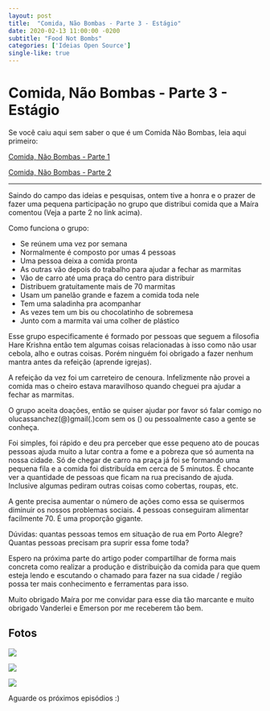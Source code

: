 ```yaml
---
layout: post
title:  "Comida, Não Bombas - Parte 3 - Estágio"
date: 2020-02-13 11:00:00 -0200
subtitle: "Food Not Bombs"
categories: ['Ideias Open Source']
single-like: true
---
```


# Comida, Não Bombas - Parte 3 - Estágio

Se você caiu aqui sem saber o que é um Comida Não Bombas, leia aqui primeiro:

[Comida, Não Bombas - Parte 1](https://lucasinocente.com/ideias%20open%20source/2019/12/09/food-not-bombs-porto-alegre.html)

[Comida, Não Bombas - Parte 2](https://lucasinocente.com/ideias%20open%20source/2020/02/13/food-not-bombs-porto-alegre-parte-2.html)

---

Saindo do campo das ideias e pesquisas, ontem tive a honra e o prazer de fazer uma pequena participação no grupo que distribui comida que a Maíra comentou (Veja a parte 2 no link acima).

Como funciona o grupo:

- Se reúnem uma vez por semana
- Normalmente é composto por umas 4 pessoas
- Uma pessoa deixa a comida pronta
- As outras vão depois do trabalho para ajudar a fechar as marmitas
- Vão de carro até uma praça do centro para distribuir
- Distribuem gratuitamente mais de 70 marmitas
- Usam um panelão grande e fazem a comida toda nele
- Tem uma saladinha pra acompanhar
- As vezes tem um bis ou chocolatinho de sobremesa
- Junto com a marmita vai uma colher de plástico

Esse grupo especificamente é formado por pessoas que seguem a filosofia Hare Krishna então tem algumas coisas relacionadas à isso como não usar cebola, alho e outras coisas. Porém ninguém foi obrigado a fazer nenhum mantra antes da refeição (aprende igrejas).

A refeição da vez foi um carreteiro de cenoura. Infelizmente não provei a comida mas o cheiro estava maravilhoso quando cheguei pra ajudar a fechar as marmitas.

O grupo aceita doações, então se quiser ajudar por favor só falar comigo no olucassanchez(@)gmail(.)com sem os () ou pessoalmente caso a gente se conheça.

Foi simples, foi rápido e deu pra perceber que esse pequeno ato de poucas pessoas ajuda muito a lutar contra a fome e a pobreza que só aumenta na nossa cidade. Só de chegar de carro na praça já foi se formando uma pequena fila e a comida foi distribuída em cerca de 5 minutos. É chocante ver a quantidade de pessoas que ficam na rua precisando de ajuda. Inclusive algumas pediram outras coisas como cobertas, roupas, etc.

A gente precisa aumentar o número de ações como essa se quisermos diminuir os nossos problemas sociais. 4 pessoas conseguiram alimentar facilmente 70. É uma proporção gigante.

Dúvidas: quantas pessoas temos em situação de rua em Porto Alegre? Quantas pessoas precisam pra suprir essa fome toda?

Espero na próxima parte do artigo poder compartilhar de forma mais concreta como realizar a produção e distribuição da comida para que quem esteja lendo e escutando o chamado para fazer na sua cidade / região possa ter mais conhecimento e ferramentas para isso.

Muito obrigado Maíra por me convidar para esse dia tão marcante e muito obrigado Vanderlei e Emerson por me receberem tão bem.

## Fotos

![](https://lucas-inocente.storage.googleapis.com/1581624148596.WhatsApp_Image_2020-02-12_at_20.05.23.jpeg)

![](https://lucas-inocente.storage.googleapis.com/1581623919499.photo5055443427180783794.jpg)

![](https://lucas-inocente.storage.googleapis.com/1581623921196.photo5055443427180783793.jpg)

Aguarde os próximos episódios :)
